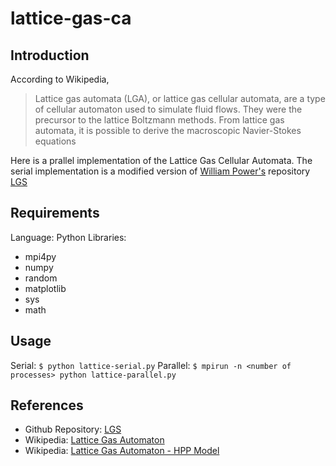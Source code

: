 # lattice-gas-ca

Introduction
------------
According to Wikipedia,
> Lattice gas automata (LGA), or lattice gas cellular automata, are a type of cellular automaton used to simulate fluid flows. They were the precursor to the lattice Boltzmann methods. From lattice gas automata, it is possible to derive the macroscopic Navier-Stokes equations

Here is a prallel implementation of the Lattice Gas Cellular Automata. The serial implementation is a modified version of [William Power's](https://github.com/wpower12) repository [LGS](https://github.com/wpower12/LGS) 

Requirements
------------
Language: Python
Libraries: 
* mpi4py
* numpy
* random 
* matplotlib
* sys
* math

Usage
-----
Serial:
`$ python lattice-serial.py`
Parallel:
`$ mpirun -n <number of processes> python lattice-parallel.py`

References
----------
* Github Repository: [LGS](https://github.com/wpower12/LGS)
* Wikipedia: [Lattice Gas Automaton](https://en.wikipedia.org/wiki/Lattice_gas_automaton)
* Wikipedia: [Lattice Gas Automaton - HPP Model](https://en.wikipedia.org/wiki/HPP_model)
